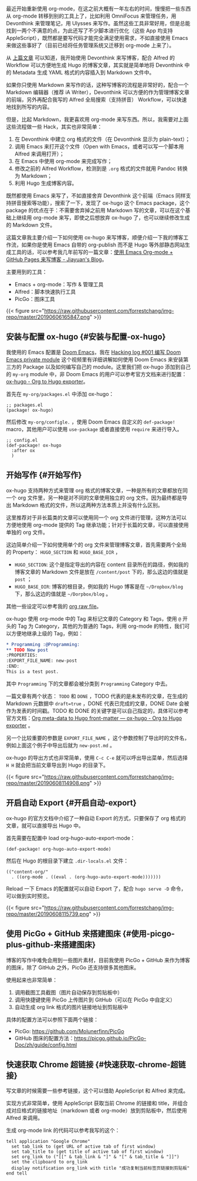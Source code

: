 
最近开始重新使用 org-mode，在这之前大概有一年左右的时间，慢慢把一些东西从
org-mode 转移到别的工具上了，比如利用 OmniFocus 来管理任务，用 Devonthink 来管理笔记，用 Ulysses 来写作。虽然这些工具非常好用，但是总能找到一两个不满意的点，为此还写了不少脚本进行优化（这些 App 均支持 AppleScript），既然都是要写代码才能完全满足使用需求，不如直接使用 Emacs 来做这些事好了（目前已经将任务管理系统又迁移到 org-mode 上来了）。

从 [上篇文章](http://blog.jiayuanzhang.com/post/use-devonthink-to-write-blog/) 可以知道，我开始使用 Devonthink 来写博客，配合 Alfred 的 Workflow 可以方便地生成 Hugo 的博客文章，其实就是简单地将 Devonthink 中的 Metadata 生成
YAML 格式的内容插入到 Markdown 文件中。

如果你只使用 Markdown 来写作的话，这种写博客的流程是非常好的，配合一个 Markdown
编辑器（推荐 iA Writer），Devonthink 可以方便的作为管理博客文章的前端，另外再配合我写的 Alfred 全局搜索（支持拼音） Workflow，可以快速地找到所写的内容。

但是，比起 Markdown，我更喜欢用 org-mode 来写东西。所以，我需要对上面这些流程做一些 Hack，其实也非常简单：

1.  在 Devonthink 中建立 org 格式的文件（在 Devonthink 显示为 plain-text）；
2.  调用 Emacs 来打开这个文件（Open with Emacs，或者可以写一个脚本用 Alfred 来调用打开）；
3.  在 Emacs 中使用 org-mode 来完成写作；
4.  修改之前的 Alfred Workflow，检测到是 `.org` 格式的文件就用 Pandoc 转换为 Markdown；
5.  利用 Hugo 生成博客内容。

既然都使用 Emacs 来写了，不如直接舍弃 Devonthink 这个前端（Emacs 同样支持拼音搜索等功能），搜索了一下，发现了 ox-hugo 这个 Emacs package，这个 package 的优点在于：不需要舍弃掉之前用 Markdown 写的文章，可以在这个基础上继续用 org-mode 来写，即使之后想放弃 ox-hugo 了，也可以继续修改生成的 Markdown 文件。

这篇文章我主要介绍一下如何使用 ox-hugo 来写博客，顺便介绍一下我的博客工作流，如果你是使用 Emacs 自带的 org-publish 而不是 Hugo 等外部静态网站生成工具的话，可以参考我几年前写的一篇文章：[使用 Emacs Org-mode + GitHub Pages 来写博客 -
Jiayuan's Blog](http://blog.jiayuanzhang.com/post/how-to-use-emacs-and-org-mode-to-build-a-blog/)。

主要用到的工具：

-   Emacs + org-mode：写作 & 管理工具
-   Alfred：脚本快速执行工具
-   PicGo：图床工具

{{< figure src="https://raw.githubusercontent.com/forrestchang/img-repo/master/20190606165847.png" >}}


## 安装与配置 ox-hugo {#安装与配置-ox-hugo}

我使用的 Emacs 配置是 [Doom Emacs](https://github.com/hlissner/doom-emacs/tree/develop/)，我在 [Hacking log #001 编写 Doom Emacs
private module](https://www.bilibili.com/video/av54257764) 这个视频里有详细讲解如何使用 Doom Emacs 来安装第三方的 Package 以及如何编写自己的 module。这里我们把 ox-hugo 添加到自己的 `my-org` module 中，非
Doom Emacs 的用户可以参考官方文档来进行配置：[ox-hugo - Org to Hugo exporter](https://ox-hugo.scripter.co/)。

首先在 `my-org/packages.el` 中添加 ox-hugo：

```elisp
;; packages.el
(package! ox-hugo)
```

然后修改 `my-org/configle.` ，使用 Doom Emacs 自定义的 `def-package!` macro，其他用户可以使用 `use-package` 或者直接使用 `require` 来进行导入。

```elisp
;; config.el
(def-package! ox-hugo
  :after ox
  )
```


## 开始写作 {#开始写作}

ox-hugo 支持两种方式来管理 org 格式的博客文章，一种是所有的文章都放在同一个 org
文件里，另一种是对不同的文章使用独立的 org 文件。因为最终都是导出 Markdown 格式的文件，所以这两种方法本质上并没有什么区别。

这里推荐对于非长篇类的文章可以使用同一个 org 文件进行管理，这种方法可以方便地使用 org-mode 提供的 Tag 继承功能；针对于长篇的文章，可以直接使用单独的 org 文件。

这边简单介绍一下如何使用单个的 org 文件来管理博客文章，首先需要两个全局的
Property： `HUGO_SECTION` 和 `HUGO_BASE_DIR` ，

-   `HUGO_SECTION`: 这个是指定导出的内容在 content 目录所在的路径，例如我的博客文章的 Markdown 文件是放在 `/content/post` 下的，那么这边的值就是 `post` ；
-   `HUGO_BASE_DIR`: 博客的根目录，例如我的 Hugo 博客是在 `~/Dropbox/blog` 下，那么这边的值就是 `~/Dorpbox/blog` 。

其他一些设定可以参考我的 [org raw file](https://raw.githubusercontent.com/forrestchang/blog-raw/master/content-org/post.org?token=AB36HZWPBHGMFX4PTQUDJB247MWO4)。

ox-hugo 使用 org-mode 中的 Tag 来标记文章的 Category 和 Tags，使用 `@` 开头的
Tag 为 Category，其他的为普通的 Tags，利用 org-mode 的特性，我们可以方便地继承上级的 Tag，例如：

```org
* Programming :@Programming:
** TODO New post
:PROPERTIES:
:EXPORT_FILE_NAME: new-post
:END:
This is a test post.
```

其中 `Programming` 下的文章都会被分类到 `Programming` Category 中去。

一篇文章有两个状态： `TODO` 和 `DONE` ，TODO 代表的是未发布的文章，在生成的
Markdown 元数据中 `draft=true` ，DONE 代表已完成的文章，DONE Date 会被作为发表的时间戳。TODO 和 DONE 的关键字是可以自己指定的，具体可以参考官方文档：[Org
meta-data to Hugo front-matter — ox-hugo - Org to Hugo exporter](https://ox-hugo.scripter.co/doc/org-meta-data-to-hugo-front-matter/) 。

另一个比较重要的参数是 `EXPORT_FILE_NAME` ，这个参数控制了导出时的文件名，例如上面这个例子中导出后就为 `new-post.md` 。

ox-hugo 的导出方式也非常简单，使用 `C-c C-e` 就可以呼出导出菜单，然后选择 `H H`
就会把当前文章导出到 Hugo 的目录下。

{{< figure src="https://raw.githubusercontent.com/forrestchang/img-repo/master/20190608114908.png" >}}


## 开启自动 Export {#开启自动-export}

ox-hugo 的官方文档中介绍了一种自动 Export 的方式，只要保存了 org 格式的文章，就可以直接导出 Hugo 中。

首先需要在配置中 load org-hugo-auto-export-mode：

```elisp
(def-package! org-hugo-auto-export-mode)
```

然后在 Hugo 的根目录下建立 `.dir-locals.el` 文件：

```elisp
(("content-org/"
  . ((org-mode . ((eval . (org-hugo-auto-export-mode)))))))
```

Reload 一下 Emacs 的配置就可以自动 Export 了，配合 `hugo serve -D` 命令，可以做到实时预览。

{{< figure src="https://raw.githubusercontent.com/forrestchang/img-repo/master/20190608115739.png" >}}


## 使用 PicGo + GitHub 来搭建图床 {#使用-picgo-plus-github-来搭建图床}

博客的写作中难免会用到一些图片素材，目前我使用 PicGo + GitHub 来作为博客的图床，除了 GitHub 之外，PicGo 还支持很多其他图床。

使用起来也非常简单：

1.  调用截图工具截图（图片自动保存到剪贴板中）
2.  调用快捷键使用 PicGo 上传图片到 GitHub（可以在 PicGo 中自定义）
3.  自动生成 org link 格式的图片链接地址到剪贴板中

具体的配置方法可以参照下面两个链接：

-   PicGo: <https://github.com/Molunerfinn/PicGo>
-   GitHub 图床的配置方法：<https://picgo.github.io/PicGo-Doc/zh/guide/config.html>


## 快速获取 Chrome 超链接 {#快速获取-chrome-超链接}

写文章的时候需要一些参考链接，这个可以借助 AppleScript 和 Alfred 来完成。

实现方式非常简单，使用 AppleScript 获取当前 Chrome 的链接和 title，并组合成对应格式的链接地址（markdown 或者 org-mode）放到剪贴板中，然后使用 Alfred 来调用。

生成 org-mode link 的代码可以参考我写的这个：

```applescript
tell application "Google Chrome"
  set tab_link to (get URL of active tab of first window)
  set tab_title to (get title of active tab of first window)
  set org_link to ("[[" & tab_link & "]" & "[" & tab_title & "]]")
  set the clipboard to org_link
  display notification org_link with title "成功复制当前标签页链接到剪贴板"
end tell
```
